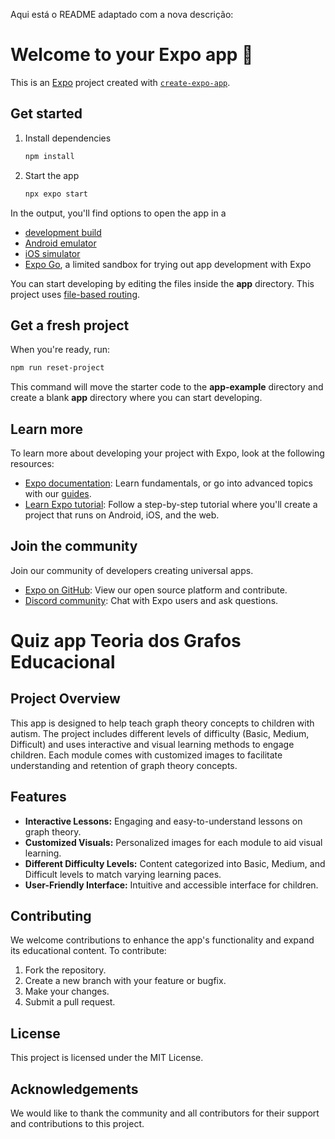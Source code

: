 Aqui está o README adaptado com a nova descrição:

# Welcome to your Expo app 👋

This is an [Expo](https://expo.dev) project created with [`create-expo-app`](https://www.npmjs.com/package/create-expo-app).

## Get started

1. Install dependencies

   ```bash
   npm install
   ```

2. Start the app

   ```bash
   npx expo start
   ```

In the output, you'll find options to open the app in a

- [development build](https://docs.expo.dev/develop/development-builds/introduction/)
- [Android emulator](https://docs.expo.dev/workflow/android-studio-emulator/)
- [iOS simulator](https://docs.expo.dev/workflow/ios-simulator/)
- [Expo Go](https://expo.dev/go), a limited sandbox for trying out app development with Expo

You can start developing by editing the files inside the **app** directory. This project uses [file-based routing](https://docs.expo.dev/router/introduction).

## Get a fresh project

When you're ready, run:

```bash
npm run reset-project
```

This command will move the starter code to the **app-example** directory and create a blank **app** directory where you can start developing.

## Learn more

To learn more about developing your project with Expo, look at the following resources:

- [Expo documentation](https://docs.expo.dev/): Learn fundamentals, or go into advanced topics with our [guides](https://docs.expo.dev/guides).
- [Learn Expo tutorial](https://docs.expo.dev/tutorial/introduction/): Follow a step-by-step tutorial where you'll create a project that runs on Android, iOS, and the web.

## Join the community

Join our community of developers creating universal apps.

- [Expo on GitHub](https://github.com/expo/expo): View our open source platform and contribute.
- [Discord community](https://chat.expo.dev): Chat with Expo users and ask questions.

# Quiz app Teoria dos Grafos Educacional

## Project Overview

This app is designed to help teach graph theory concepts to children with autism. The project includes different levels of difficulty (Basic, Medium, Difficult) and uses interactive and visual learning methods to engage children. Each module comes with customized images to facilitate understanding and retention of graph theory concepts.

## Features

- **Interactive Lessons:** Engaging and easy-to-understand lessons on graph theory.
- **Customized Visuals:** Personalized images for each module to aid visual learning.
- **Different Difficulty Levels:** Content categorized into Basic, Medium, and Difficult levels to match varying learning paces.
- **User-Friendly Interface:** Intuitive and accessible interface for children.

## Contributing

We welcome contributions to enhance the app's functionality and expand its educational content. To contribute:

1. Fork the repository.
2. Create a new branch with your feature or bugfix.
3. Make your changes.
4. Submit a pull request.

## License

This project is licensed under the MIT License.

## Acknowledgements

We would like to thank the community and all contributors for their support and contributions to this project.
